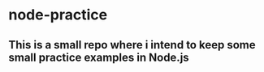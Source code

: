# node-practice
## This is a small repo where i intend to keep some small practice examples in Node.js
